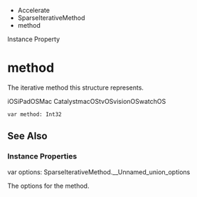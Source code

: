 

- Accelerate
- SparseIterativeMethod
-  method 

Instance Property

# method

The iterative method this structure represents.

iOSiPadOSMac CatalystmacOStvOSvisionOSwatchOS

``` source
var method: Int32
```

## See Also

### Instance Properties

var options: SparseIterativeMethod.__Unnamed_union_options

The options for the method.

